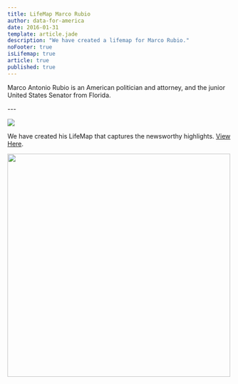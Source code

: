 ```yaml
---
title: LifeMap Marco Rubio
author: data-for-america
date: 2016-01-31
template: article.jade
description: "We have created a lifemap for Marco Rubio."
noFooter: true
isLifemap: true
article: true
published: true
---
```


<p>
  Marco Antonio Rubio is an American politician and attorney, and the junior United States Senator from Florida.
</p>
---
<p>
<img class="ui medium image" style="margin: 0 auto;" src="http://lifemap.io/img/marcorubio.gif" />
</p>
<p>
   We have created his LifeMap that captures the newsworthy highlights. <a href="http://lifemap.io/marcorubio/" target="_blank">View Here</a>.
</p>
<a href="http://lifemap.io/marcorubio/" target="_blank">
<img class="ui medium image" style="width:500px; margin: 0 auto;" src="/img/lifemap/marcorubio.jpg" />
</a>
